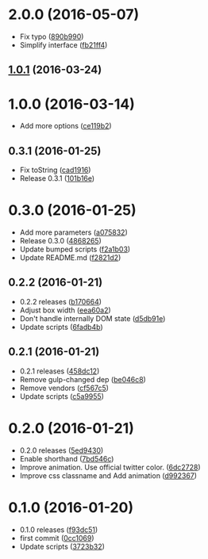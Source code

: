 <a name="2.0.0"></a>
# 2.0.0 (2016-05-07)

* Fix typo ([890b990](https://github.com/kikobeats/tweet-selection/commit/890b990))
* Simplify interface ([fb21ff4](https://github.com/kikobeats/tweet-selection/commit/fb21ff4))



<a name="1.0.1"></a>
## [1.0.1](https://github.com/kikobeats/tweet-selection/compare/1.0.0...v1.0.1) (2016-03-24)




<a name="1.0.0"></a>
# 1.0.0 (2016-03-14)


* Add more options ([ce119b2](https://github.com/kikobeats/tweet-selection/commit/ce119b2))



<a name="0.3.1"></a>
## 0.3.1 (2016-01-25)


* Fix toString ([cad1916](https://github.com/kikobeats/tweet-selection/commit/cad1916))
* Release 0.3.1 ([101b16e](https://github.com/kikobeats/tweet-selection/commit/101b16e))



<a name="0.3.0"></a>
# 0.3.0 (2016-01-25)


* Add more parameters ([a075832](https://github.com/kikobeats/tweet-selection/commit/a075832))
* Release 0.3.0 ([4868265](https://github.com/kikobeats/tweet-selection/commit/4868265))
* Update bumped scripts ([f2a1b03](https://github.com/kikobeats/tweet-selection/commit/f2a1b03))
* Update README.md ([f2821d2](https://github.com/kikobeats/tweet-selection/commit/f2821d2))



<a name="0.2.2"></a>
## 0.2.2 (2016-01-21)


* 0.2.2 releases ([b170664](https://github.com/kikobeats/tweet-selection/commit/b170664))
* Adjust box width ([eea60a2](https://github.com/kikobeats/tweet-selection/commit/eea60a2))
* Don't handle internally DOM state ([d5db91e](https://github.com/kikobeats/tweet-selection/commit/d5db91e))
* Update scripts ([6fadb4b](https://github.com/kikobeats/tweet-selection/commit/6fadb4b))



<a name="0.2.1"></a>
## 0.2.1 (2016-01-21)


* 0.2.1 releases ([458dc12](https://github.com/kikobeats/tweet-selection/commit/458dc12))
* Remove gulp-changed dep ([be046c8](https://github.com/kikobeats/tweet-selection/commit/be046c8))
* Remove vendors ([cf567c5](https://github.com/kikobeats/tweet-selection/commit/cf567c5))
* Update scripts ([c5a9955](https://github.com/kikobeats/tweet-selection/commit/c5a9955))



<a name="0.2.0"></a>
# 0.2.0 (2016-01-21)


* 0.2.0 releases ([5ed9430](https://github.com/kikobeats/tweet-selection/commit/5ed9430))
* Enable shorthand ([7bd546c](https://github.com/kikobeats/tweet-selection/commit/7bd546c))
* Improve animation. Use official twitter color. ([6dc2728](https://github.com/kikobeats/tweet-selection/commit/6dc2728))
* Improve css classname and Add animation ([d992367](https://github.com/kikobeats/tweet-selection/commit/d992367))



<a name="0.1.0"></a>
# 0.1.0 (2016-01-20)


* 0.1.0 releases ([f93dc51](https://github.com/kikobeats/tweet-selection/commit/f93dc51))
* first commit ([0cc1069](https://github.com/kikobeats/tweet-selection/commit/0cc1069))
* Update scripts ([3723b32](https://github.com/kikobeats/tweet-selection/commit/3723b32))



